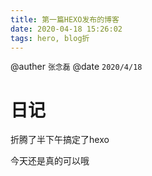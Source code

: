 ```yaml
---
title: 第一篇HEXO发布的博客
date: 2020-04-18 15:26:02
tags: hero, blog折
---
```




@auther `张念磊`
@date `2020/4/18`



# 日记



折腾了半下午搞定了hexo

今天还是真的可以哦


